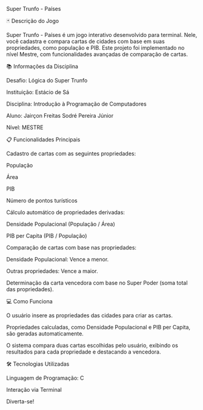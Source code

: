 Super Trunfo - Países

🃏 Descrição do Jogo

Super Trunfo - Países é um jogo interativo desenvolvido para terminal. Nele, você cadastra e compara cartas de cidades com base em suas propriedades, como população e PIB. Este projeto foi implementado no nível Mestre, com funcionalidades avançadas de comparação de cartas.


📚 Informações da Disciplina

Desafio: Lógica do Super Trunfo

Instituição: Estácio de Sá

Disciplina: Introdução à Programação de Computadores

Aluno: Jairçon Freitas Sodré Pereira Júnior

Nível: MESTRE


📋 Funcionalidades Principais

Cadastro de cartas com as seguintes propriedades:

População

Área

PIB

Número de pontos turísticos

Cálculo automático de propriedades derivadas:

Densidade Populacional (População / Área)

PIB per Capita (PIB / População)

Comparação de cartas com base nas propriedades:

Densidade Populacional: Vence a menor.

Outras propriedades: Vence a maior.

Determinação da carta vencedora com base no Super Poder (soma total das propriedades).


💻 Como Funciona

O usuário insere as propriedades das cidades para criar as cartas.

Propriedades calculadas, como Densidade Populacional e PIB per Capita, são geradas automaticamente.

O sistema compara duas cartas escolhidas pelo usuário, exibindo os resultados para cada propriedade e destacando a vencedora.


🛠️ Tecnologias Utilizadas

Linguagem de Programação: C

Interação via Terminal


Diverta-se!
